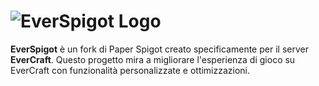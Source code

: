 # ![EverSpigot Logo](https://license.unstackss.dev/downloads/evercraft/evercraft.png)

**EverSpigot** è un fork di Paper Spigot creato specificamente per il server **EverCraft**. Questo progetto mira a migliorare l'esperienza di gioco su EverCraft con funzionalità personalizzate e ottimizzazioni.
